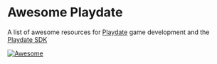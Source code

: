 # Awesome Playdate
A list of awesome resources for [Playdate](https://play.date) game development and the [Playdate SDK](https://play.date/dev/)

[![Awesome](https://awesome.re/badge-flat2.svg)](https://awesome.re)
